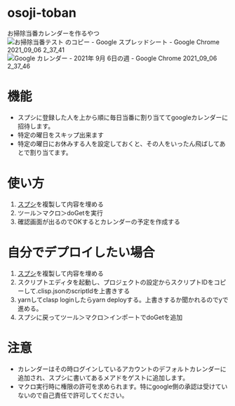 # osoji-toban
お掃除当番カレンダーを作るやつ
![お掃除当番テスト のコピー - Google スプレッドシート - Google Chrome 2021_09_06 2_37_41](https://user-images.githubusercontent.com/40171289/132136236-d44f1a9c-6dc4-431b-bbb8-118865578912.png)
![Google カレンダー - 2021年 9月 6日の週 - Google Chrome 2021_09_06 2_37_46](https://user-images.githubusercontent.com/40171289/132136237-49bf4f85-df22-4ab5-836d-3e4464f552e3.png)


# 機能
- スプシに登録した人を上から順に毎日当番に割り当ててgoogleカレンダーに招待します。
- 特定の曜日をスキップ出来ます
- 特定の曜日にお休みする人を設定しておくと、その人をいったん飛ばしてあとで割り当てます。

# 使い方

1. [スプシ](https://docs.google.com/spreadsheets/d/1jUQ80Czucg-SqM58kyF4lbLXFmOnS7sJpx58Z61MtB0/edit?usp=sharing)を複製して内容を埋める
1. ツール＞マクロ＞doGetを実行
1. 確認画面が出るのでOKするとカレンダーの予定を作成する

# 自分でデプロイしたい場合

1. [スプシ](https://docs.google.com/spreadsheets/d/1jUQ80Czucg-SqM58kyF4lbLXFmOnS7sJpx58Z61MtB0/edit?usp=sharing)を複製して内容を埋める
1. スクリプトエディタを起動し、プロジェクトの設定からスクリプトIDをコピーして.clisp.jsonのscriptIdを上書きする
1. yarnしてclasp loginしたらyarn deployする。上書きするか聞かれるのでyで進める。
1. スプシに戻ってツール＞マクロ＞インポートでdoGetを追加

# 注意
- カレンダーはその時ログインしているアカウントのデフォルトカレンダーに追加され、スプシに書いてあるメアドをゲストに追加します。
- マクロ実行時に権限の許可を求められます。特にgoogle側の承認は受けていないので自己責任で許可してください。
